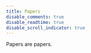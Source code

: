 ```yaml
---
title: Papers
disable_comments: true
disable_readtime: true
disable_scroll_indicator: true
---
```


Papers are papers.
